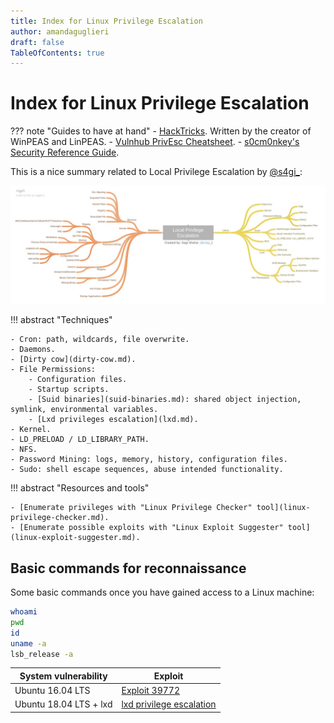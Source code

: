 ```yaml
---
title: Index for Linux Privilege Escalation
author: amandaguglieri
draft: false
TableOfContents: true
---
```


# Index for Linux Privilege Escalation

??? note "Guides to have at hand"
    - [HackTricks](https://book.hacktricks.xyz/).  Written by the creator of WinPEAS and LinPEAS.
    - [Vulnhub PrivEsc Cheatsheet](https://github.com/Ignitetechnologies/Privilege-Escalation).
    - [s0cm0nkey's Security Reference Guide](https://s0cm0nkey.gitbook.io/s0cm0nkeys-security-reference-guide/).


This is a nice summary related to Local Privilege Escalation by [@s4gi_](https://twitter.com/s4gi_/status/866501430374301696/photo/1):

![local-privilege-escalation.jpg](img/local-privilege-escalation.jpg)


!!! abstract "Techniques"

    - Cron: path, wildcards, file overwrite.
    - Daemons. 
	- [Dirty cow](dirty-cow.md).
	- File Permissions: 
		- Configuration files.
		- Startup scripts.
		- [Suid binaries](suid-binaries.md): shared object injection, symlink, environmental variables.
		- [Lxd privileges escalation](lxd.md).
	- Kernel.
	- LD_PRELOAD / LD_LIBRARY_PATH.
	- NFS.
	- Password Mining: logs, memory, history, configuration files.
	- Sudo: shell escape sequences, abuse intended functionality.


!!! abstract "Resources and tools"

    - [Enumerate privileges with "Linux Privilege Checker" tool](linux-privilege-checker.md).
    - [Enumerate possible exploits with "Linux Exploit Suggester" tool](linux-exploit-suggester.md).
        


## Basic commands for reconnaissance

Some basic commands once you have gained access to a Linux machine:

```bash
whoami
pwd
id
uname -a
lsb_release -a
```


| System vulnerability  | Exploit |
| ---------------------- | ------- |
| Ubuntu 16.04 LTS |  [Exploit 39772](https://www.exploit-db.com/exploits/39772) | 
| Ubuntu 18.04 LTS + lxd | [lxd privilege escalation](lxd.md) |


